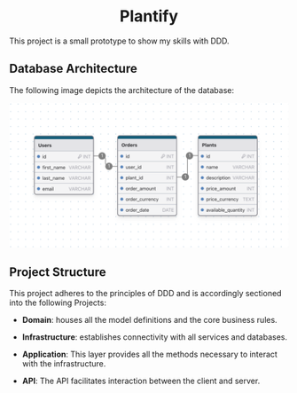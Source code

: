<div align="center">
	<h1>Plantify</h1>
</div>

This project is a small prototype to show my skills with DDD.

## Database Architecture

The following image depicts the architecture of the database:

![database](./docs/imgs/db.png)

## Project Structure

This project adheres to the principles of DDD and is accordingly sectioned into the following Projects:

- **Domain**: houses all the model definitions and the core business rules.

- **Infrastructure**: establishes connectivity with all services and databases.

- **Application**: This layer provides all the methods necessary to interact with the infrastructure.

- **API**: The API facilitates interaction between the client and server.